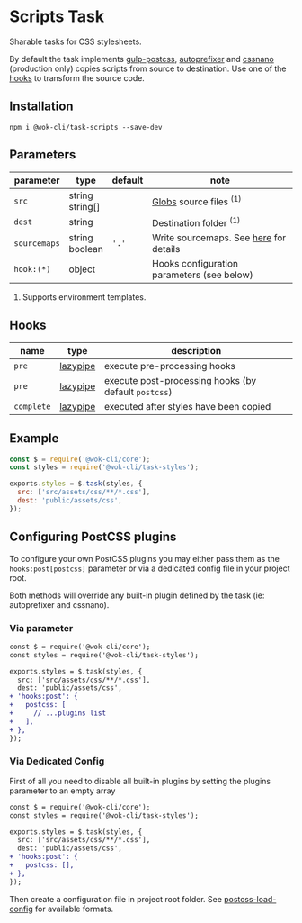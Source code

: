 # Scripts Task

Sharable tasks for CSS stylesheets.

By default the task implements [gulp-postcss](https://github.com/postcss/gulp-postcss), [autoprefixer](https://github.com/postcss/autoprefixer) and [cssnano](https://cssnano.co/) (production only) copies scripts from source to destination. Use one of the [hooks](#hooks) to transform the source code.

## Installation

```
npm i @wok-cli/task-scripts --save-dev
```

## Parameters

| parameter    | type               | default | note                                        |
| ------------ | ------------------ | ------- | ------------------------------------------- |
| `src`        | string<br>string[] |         | [Globs][1] source files <sup>(1)</sup>      |
| `dest`       | string             |         | Destination folder <sup>(1)</sup>           |
| `sourcemaps` | string<br>boolean  | `'.'`   | Write sourcemaps. See [here][2] for details |
| `hook:(*)`   | object             |         | Hooks configuration parameters (see below)  |

1. Supports environment templates.

[1]: https://gulpjs.com/docs/en/api/concepts#globs
[2]: https://gulpjs.com/docs/en/api/src#sourcemaps

## Hooks

| name       | type          | description                                          |
| ---------- | ------------- | ---------------------------------------------------- |
| `pre`      | [lazypipe][1] | execute pre-processing hooks                         |
| `pre`      | [lazypipe][1] | execute post-processing hooks (by default `postcss`) |
| `complete` | [lazypipe][1] | executed after styles have been copied               |

[1]: https://github.com/OverZealous/lazypipe

## Example

```js
const $ = require('@wok-cli/core');
const styles = require('@wok-cli/task-styles');

exports.styles = $.task(styles, {
  src: ['src/assets/css/**/*.css'],
  dest: 'public/assets/css',
});
```

## Configuring PostCSS plugins

To configure your own PostCSS plugins you may either pass them as the `hooks:post[postcss]` parameter or via a dedicated config file in your project root.

Both methods will override any built-in plugin defined by the task (ie: autoprefixer and cssnano).

### Via parameter

```diff
const $ = require('@wok-cli/core');
const styles = require('@wok-cli/task-styles');

exports.styles = $.task(styles, {
  src: ['src/assets/css/**/*.css'],
  dest: 'public/assets/css',
+ 'hooks:post': {
+   postcss: [
+     // ...plugins list
+   ],
+ },
});
```

### Via Dedicated Config

First of all you need to disable all built-in plugins by setting the plugins parameter to an empty array

```diff
const $ = require('@wok-cli/core');
const styles = require('@wok-cli/task-styles');

exports.styles = $.task(styles, {
  src: ['src/assets/css/**/*.css'],
  dest: 'public/assets/css',
+ 'hooks:post': {
+   postcss: [],
+ },
});
```

Then create a configuration file in project root folder. See [postcss-load-config](https://www.npmjs.com/package/postcss-load-config) for available formats.
